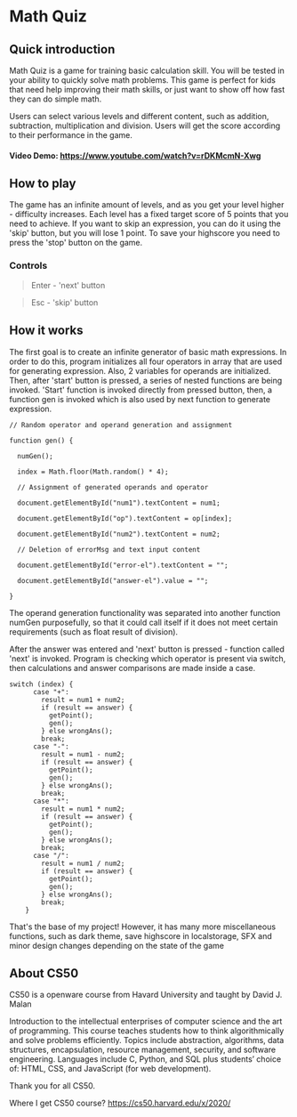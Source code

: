 # Math Quiz

## Quick introduction

Math Quiz is a game for training basic calculation skill. You will be tested in your ability to quickly solve math problems. This game is perfect for kids that need help improving their math skills, or just want to show off how fast they can do simple math.

Users can select various levels and different content, such as addition, subtraction, multiplication and division. Users will get the score according to their performance in the game.

#### Video Demo:  https://www.youtube.com/watch?v=rDKMcmN-Xwg

## How to play
The game has an infinite amount of levels, and as you get your level higher - difficulty increases. Each level has a fixed target score of 5 points that you need to achieve. If you want to skip an expression, you can do it using the 'skip' button, but you will lose 1 point. To save your highscore you need to press the 'stop' button on the game.

### Controls

>Enter - 'next' button

>Esc - 'skip' button

## How it works

The first goal is to create an infinite generator of basic math expressions. In order to do this, program initializes all four operators in array that are used for generating expression. Also, 2 variables for operands are initialized.
Then, after 'start' button is pressed, a series of nested functions are being invoked. 'Start' function is invoked directly from pressed button, then, a function gen is invoked which is also used by next function to generate expression.

    // Random operator and operand generation and assignment
    
    function gen() {
    
      numGen();
      
      index = Math.floor(Math.random() * 4);
      
      // Assignment of generated operands and operator
      
      document.getElementById("num1").textContent = num1;
      
      document.getElementById("op").textContent = op[index];
      
      document.getElementById("num2").textContent = num2;
      
      // Deletion of errorMsg and text input content
      
      document.getElementById("error-el").textContent = "";
      
      document.getElementById("answer-el").value = "";
      
    }
The operand generation functionality was separated into another function numGen purposefully, so that it could call itself if it does not meet certain requirements (such as float result of division).

After the answer was entered and 'next' button is pressed - function called 'next' is invoked. Program is checking which operator is present via switch, then calculations and answer comparisons are made inside a case.

    switch (index) {
          case "+":
            result = num1 + num2;
            if (result == answer) {
              getPoint();
              gen();
            } else wrongAns();
            break;
          case "-":
            result = num1 - num2;
            if (result == answer) {
              getPoint();
              gen();
            } else wrongAns();
            break;
          case "*":
            result = num1 * num2;
            if (result == answer) {
              getPoint();
              gen();
            } else wrongAns();
            break;
          case "/":
            result = num1 / num2;
            if (result == answer) {
              getPoint();
              gen();
            } else wrongAns();
            break;
        }

That's the base of my project! However, it has many more miscellaneous functions, such as dark theme, save highscore in localstorage, SFX and minor design changes depending on the state of the game

## About CS50
CS50 is a openware course from Havard University and taught by David J. Malan

Introduction to the intellectual enterprises of computer science and the art of programming. This course teaches students how to think algorithmically and solve problems efficiently. Topics include abstraction, algorithms, data structures, encapsulation, resource management, security, and software engineering. Languages include C, Python, and SQL plus students’ choice of: HTML, CSS, and JavaScript (for web development).

Thank you for all CS50.

Where I get CS50 course? https://cs50.harvard.edu/x/2020/
